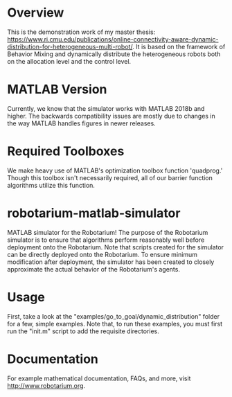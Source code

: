 # Overview

This is the demonstration work of my master thesis: https://www.ri.cmu.edu/publications/online-connectivity-aware-dynamic-distribution-for-heterogeneous-multi-robot/. It is based on the framework of Behavior Mixing and dynamically distribute the heterogeneous robots both on the allocation level and the control level. 

# MATLAB Version 

Currently, we know that the simulator works with MATLAB 2018b and higher.  The backwards compatibility issues are mostly due to changes in the way MATLAB handles figures in newer releases.

# Required Toolboxes 

We make heavy use of MATLAB's optimization toolbox function 'quadprog.'  Though this toolbox isn't necessarily required, all of our barrier function algorithms utilize this function.

# robotarium-matlab-simulator
MATLAB simulator for the Robotarium!  The purpose of the Robotarium simulator is to ensure that algorithms perform reasonably well before deployment onto the Robotarium.  Note that scripts created for the simulator can be directly deployed onto the Robotarium.  To ensure minimum modification after deployment, the simulator has been created to closely approximate the actual behavior of the Robotarium's agents. 

# Usage 

First, take a look at the "examples/go_to_goal/dynamic_distribution" folder for a few, simple examples.  Note that, to run these examples, you must first run the "init.m" script to add the requisite directories.  

# Documentation 

For example mathematical documentation, FAQs, and more, visit http://www.robotarium.org.
